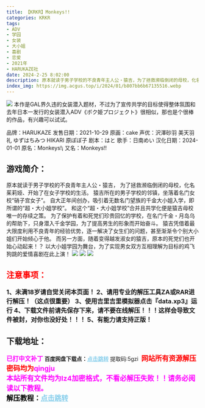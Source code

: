 ```yaml
---
title: 【KRKR】Monkeys!!
categories: KRKR
tags:
- ADV
- 学园
- 女装
- 大小姐
- 喜剧
- 恋爱
- 2021年
- HARUKAZE社
date: 2024-2-25 8:02:00
description: 原本就读于男子学校的不良青年主人公・猿吉，为了拯救濒临倒闭的母校，化名茱莉娅、开始了在女子学校的生活。猿吉所在的男子学校的邻镇，坐落着名门女校“硝子宫女子”。自大正年间创办，吸引着无数名门望族的千金大小姐入学，即所谓的“超・大小姐学校”。和这个“超・大小姐学校”合并且共学化便是猿吉母校唯一的存续之策。
index_img: https://img.acgus.top/i/2024/01/b807bb6b67135516.webp
---
```

![](https://img.acgus.top/i/2024/01/b807bb6b67135516.webp)
本作是GAL界久违的女装潜入题材，不过为了宣传共学的目标使得整体氛围和去年日本一发行的女装潜入ADV《ボク姫プロジェクト》很相似，那也是个很棒的作品，有兴趣可以试试。

品牌：HARUKAZE
发售日期：2021-10-29
原画：cake
声优：沢澤砂羽 美天羽礼 ゆずはちみつ HIKARI 原ぽぽ子
剧本：はと
歌手：日南めい
汉化日期：2024-01-01 
原名：Monkeys!¡
又名：Monkeys!!

## 游戏简介：
原本就读于男子学校的不良青年主人公・猿吉，
为了拯救濒临倒闭的母校，化名茱莉娅、开始了在女子学校的生活。
猿吉所在的男子学校的邻镇，坐落着名门女校“硝子宫女子”。
自大正年间创办，吸引着无数名门望族的千金大小姐入学，即所谓的“超・大小姐学校”。
和这个“超・大小姐学校”合并且共学化便是猿吉母校唯一的存续之策。
为了保护有着和死党们珍贵回忆的学校，在名门千金・月岛乌的帮助下，只身潜入千金学园，为了提高男生的形象而开始奋斗。
猿吉凭借着最大限度利用不良青年的经验优势，逐一解决了女生们的问题，甚至渐渐令个别大小姐们开始倾心于他。
而另一方面，随着变得越发淑女的猿吉，原本的死党们也开始心动起来！？
以大小姐学园为舞台，为了实现男女双方互相理解为目标的鸡飞狗跳的爱情喜剧在此上演！
![](https://img.acgus.top/i/2024/01/ce7c4017ab135525.webp)
![](https://img.acgus.top/i/2024/01/04ea594cf7135522.webp)
![](https://img.acgus.top/i/2024/01/a9b9d99d93135519.webp)





## <font color=#FF0000 >注意事项：</font>
<font size=3><b>1、未满18岁请自觉关闭本页面！
2、请用专业的解压工具ZA或RAR进行解压！（这点很重要）
3、使用吉里吉里模拟器点击『data.xp3』运行
4、下载文件前请先保存下来，请不要在线解压！！！这样会导致文件被封，对你也没好处！！！
5、有能力请支持正版！</b></font>

## 下载地址：
<font color=#FF00FF size=3><b>已打中文补丁</b></font>
<b>百度网盘下载点：</b><a href="https://pan.baidu.com/s/11SeVjUInB67-UUnIKWkukg?pwd=5gzi" style="color: #87CEEB;"><b>点击跳转</b></a> 提取码:5gzi
<a style="padding: 0" href="https://post.qingju.org/AD/"><img style="max-width:100%" src="https://img.acgus.top/i/2024/07/478f689b8021d8d499ab43d21acf137a.gif" alt=""></a>
<b><font color=#FF0000 size=4>网站所有资源解压密码均为</b></font><b><font color=#FF00FF size=4>qingju</font><font color=#FF0000 ></font></b><br><b><font color=#FF00FF size=4>本站所有文件均为lz4加密格式，不看必解压失败！！请务必阅读以下教程。</b></font><br><b><font color=#000 size=4>解压教程：</b><a href="https://post.qingju.org/tutorial/000/" style="color: #87CEEB;"><b>点击跳转</b></a>